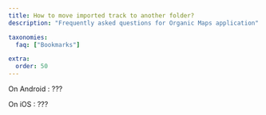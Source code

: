 ```yaml
---
title: How to move imported track to another folder?
description: "Frequently asked questions for Organic Maps application"

taxonomies:
  faq: ["Bookmarks"]

extra:
  order: 50
---
```


On Android : ???

On iOS : ???
